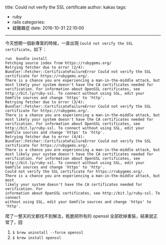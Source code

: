 title: Could not verify the SSL certificate
author: kakas
tags:
  - ruby
  - rails
categories:
  - 疑難雜症
date: 2016-10-31 22:10:00
---
今天想開一個新專案的時候，一直出現 `Could not verify the SSL certificate`，如下：

```shell
run  bundle install
Fetching source index from https://rubygems.org/
Retrying fetcher due to error (2/4): Bundler::Fetcher::CertificateFailureError Could not verify the SSL certificate for https://rubygems.org/.
There is a chance you are experiencing a man-in-the-middle attack, but most likely your system doesn't have the CA certificates needed for verification. For information about OpenSSL certificates, see http://bit.ly/ruby-ssl. To connect without using SSL, edit your Gemfile sources and change 'https' to 'http'.
Retrying fetcher due to error (3/4): Bundler::Fetcher::CertificateFailureError Could not verify the SSL certificate for https://rubygems.org/.
There is a chance you are experiencing a man-in-the-middle attack, but most likely your system doesn't have the CA certificates needed for verification. For information about OpenSSL certificates, see http://bit.ly/ruby-ssl. To connect without using SSL, edit your Gemfile sources and change 'https' to 'http'.
Retrying fetcher due to error (4/4): Bundler::Fetcher::CertificateFailureError Could not verify the SSL certificate for https://rubygems.org/.
There is a chance you are experiencing a man-in-the-middle attack, but most likely your system doesn't have the CA certificates needed for verification. For information about OpenSSL certificates, see http://bit.ly/ruby-ssl. To connect without using SSL, edit your Gemfile sources and change 'https' to 'http'.
Could not verify the SSL certificate for https://rubygems.org/.
There is a chance you are experiencing a man-in-the-middle attack, but most
likely your system doesn't have the CA certificates needed for verification. For
information about OpenSSL certificates, see http://bit.ly/ruby-ssl. To connect
without using SSL, edit your Gemfile sources and change 'https' to 'http'.
```

爬了一整天的文都找不到解法，乾脆把所有的 openssl 全部砍掉重裝，結果就正常了，囧

1. `$ brew uninstall --force openssl`
2. `$ brew install openssl`
